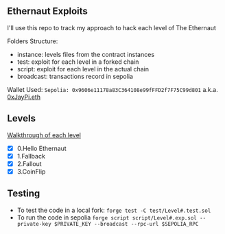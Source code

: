## Ethernaut Exploits

I'll use this repo to track my approach to hack each level of The Ethernaut

Folders Structure:
- instance: levels files from the contract instances
- test: exploit for each level in a forked chain
- script: exploit for each level in the actual chain
- broadcast: transactions record in sepolia

Wallet Used: ```Sepolia: 0x9606e11178a83C364108e99fFFD2f7F75C99d801``` a.k.a. [0xJayPi.eth](https://app.ens.domains/0xjaypi.eth)

## Levels
[Walkthrough of each level](https://github.com/0xJayPi/ethernaut/blob/main/instance/README.md)
- [x] 0.Hello Ethernaut
- [x] 1.Fallback
- [x] 2.Fallout
- [x] 3.CoinFlip

## Testing 
- To test the code in a local fork: ```forge test -C test/Level#.test.sol```
- To run the code in sepolia ```forge script script/Level#.exp.sol --private-key $PRIVATE_KEY --broadcast --rpc-url $SEPOLIA_RPC```


